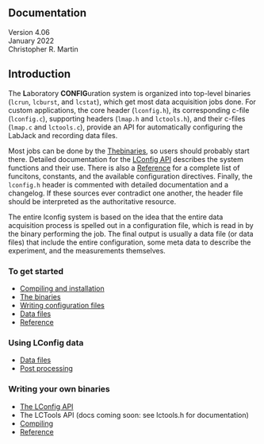 ## <a name="top"></a> Documentation

Version 4.06  
January 2022  
Christopher R. Martin  


## <a name="intro"></a> Introduction
The **L**aboratory **CONFIG**uration system is organized into top-level binaries (`lcrun`, `lcburst`, and `lcstat`), which get most data acquisition jobs done. For custom applications, the core header (`lconfig.h`), its corresponding c-file (`lconfig.c`), supporting headers (`lmap.h` and `lctools.h`), and their c-files (`lmap.c` and `lctools.c`), provide an API for automatically configuring the LabJack and recording data files.

Most jobs can be done by the [Thebinaries](bin.md), so users should probably start there.  Detailed documentation for the [LConfig API](api.md) describes the system functions and their use.  There is also a [Reference](reference.md) for a complete list of funcitons, constants, and the available configuration directives.  Finally, the `lconfig.h` header is commented with detailed documentation and a changelog.  If these sources ever contradict one another, the header file should be interpreted as the authoritative resource.

The entire lconfig system is based on the idea that the entire data acquisition process is spelled out in a configuration file, which is read in by the binary performing the job.  The final output is usually a data file (or data files) that include the entire configuration, some meta data to describe the experiment, and the measurements themselves.

### To get started

- [Compiling and installation](compiling.md)
- [The binaries](bin.md)
- [Writing configuration files](config.md)
- [Data files](data.md)
- [Reference](reference.md)

### Using LConfig data

- [Data files](data.md)
- [Post processing](post.md)

### Writing your own binaries

- [The LConfig API](api.md)
- The LCTools API (docs coming soon: see lctools.h for documentation)
- [Compiling](compiling.md)
- [Reference](reference.md)

